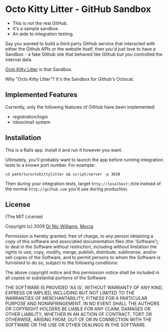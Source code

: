 # Octo Kitty Litter - GitHub Sandbox

* This is not the real GitHub. 
* It's a sample sandbox.
* An aide to integration testing.

Say you wanted to build a third party GitHub service that interacted
with either the Github APIs or the website itself, then you'd just
love to have a Sandbox - a fake Github site that behaved like Github
but you controlled the internal data.

[Octo Kitty Litter](http://github.com/drnic/octokittylitter) is that Sandbox.

Why "Octo Kitty Litter"? It's the Sandbox for Github's Octocat.

## Implemented Features

Currently, only the following features of GitHub have been implemented: 

* registration/login
* inbox/mail system

## Installation

This is a Rails app. Install it and run it however you want.

Ultimately, you'll probably want to launch the app before running integration tests
to a known port number. For example:

    cd path/to/octokittylitter && script/server -p 3030

Then during your integration tests, target `http://localhost:3030` instead of the normal `http://github.com`
you'd use during production.

## License

(The MIT License)

Copyright (c) 2009 [Dr Nic Williams](http://drnicwilliams.com/), [Mocra](http://mocra.com/)

Permission is hereby granted, free of charge, to any person obtaining
a copy of this software and associated documentation files (the
'Software'), to deal in the Software without restriction, including
without limitation the rights to use, copy, modify, merge, publish,
distribute, sublicense, and/or sell copies of the Software, and to
permit persons to whom the Software is furnished to do so, subject to
the following conditions:

The above copyright notice and this permission notice shall be
included in all copies or substantial portions of the Software.

THE SOFTWARE IS PROVIDED 'AS IS', WITHOUT WARRANTY OF ANY KIND,
EXPRESS OR IMPLIED, INCLUDING BUT NOT LIMITED TO THE WARRANTIES OF
MERCHANTABILITY, FITNESS FOR A PARTICULAR PURPOSE AND NONINFRINGEMENT.
IN NO EVENT SHALL THE AUTHORS OR COPYRIGHT HOLDERS BE LIABLE FOR ANY
CLAIM, DAMAGES OR OTHER LIABILITY, WHETHER IN AN ACTION OF CONTRACT,
TORT OR OTHERWISE, ARISING FROM, OUT OF OR IN CONNECTION WITH THE
SOFTWARE OR THE USE OR OTHER DEALINGS IN THE SOFTWARE.
